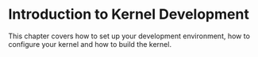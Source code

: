 # Introduction to Kernel Development

This chapter covers how to set up your development environment, how to configure your kernel and how to build the kernel.

